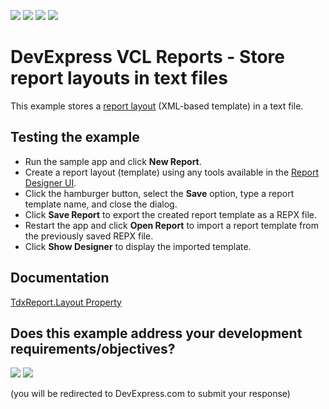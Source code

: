 <!-- default badges list -->
![](https://img.shields.io/endpoint?url=https://codecentral.devexpress.com/api/v1/VersionRange/1051124732/25.1.4%2B)
[![](https://img.shields.io/badge/Open_in_DevExpress_Support_Center-FF7200?style=flat-square&logo=DevExpress&logoColor=white)](https://supportcenter.devexpress.com/ticket/details/T1306454)
[![](https://img.shields.io/badge/📖_How_to_use_DevExpress_Examples-e9f6fc?style=flat-square)](https://docs.devexpress.com/GeneralInformation/403183)
[![](https://img.shields.io/badge/💬_Leave_Feedback-feecdd?style=flat-square)](#does-this-example-address-your-development-requirementsobjectives)
<!-- default badges end -->

# DevExpress VCL Reports - Store report layouts in text files

This example stores a [report layout](https://docs.devexpress.com/VCL/dxReport.TdxReport.Layout) (XML-based template) in a text file.

## Testing the example

* Run the sample app and click **New Report**.
* Create a report layout (template) using any tools available in the [Report Designer UI](https://docs.devexpress.com/XtraReports/119176/web-reporting/web-end-user-report-designer).
* Click the hamburger button, select the **Save** option, type a report template name, and close the dialog.
* Click **Save Report** to export the created report template as a REPX file.
* Restart the app and click **Open Report** to import a report template from the previously saved REPX file.
* Click **Show Designer** to display the imported template.

## Documentation

[TdxReport.Layout Property](https://docs.devexpress.com/VCL/dxReport.TdxReport.Layout)
<!-- feedback -->
## Does this example address your development requirements/objectives?

[<img src="https://www.devexpress.com/support/examples/i/yes-button.svg"/>](https://www.devexpress.com/support/examples/survey.xml?utm_source=github&utm_campaign=vcl-reports-store-layout-template-file&~~~was_helpful=yes) [<img src="https://www.devexpress.com/support/examples/i/no-button.svg"/>](https://www.devexpress.com/support/examples/survey.xml?utm_source=github&utm_campaign=vcl-reports-store-layout-template-file&~~~was_helpful=no)

(you will be redirected to DevExpress.com to submit your response)
<!-- feedback end -->
